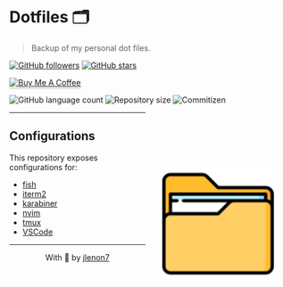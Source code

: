 # Dotfiles 🗂️

> Backup of my personal dot files.

[![GitHub followers](https://img.shields.io/github/followers/jlenon7.svg?style=social&label=Follow&maxAge=2592000)](https://github.com/jlenon7?tab=followers)
[![GitHub stars](https://img.shields.io/github/stars/jlenon7/dotfiles.svg?style=social&label=Star&maxAge=2592000)](https://github.com/jlenon7/dotfiles/stargazers/)

<p>
    <a href="https://www.buymeacoffee.com/athenna" target="_blank"><img src="https://www.buymeacoffee.com/assets/img/custom_images/orange_img.png" alt="Buy Me A Coffee" style="height: 41px !important;width: 174px !important;box-shadow: 0px 3px 2px 0px rgba(190, 190, 190, 0.5) !important;-webkit-box-shadow: 0px 3px 2px 0px rgba(190, 190, 190, 0.5) !important;" ></a>
</p>

<p>
  <img alt="GitHub language count" src="https://img.shields.io/github/languages/count/AthennaIO/Core?style=for-the-badge&logo=appveyor">

  <img alt="Repository size" src="https://img.shields.io/github/repo-size/AthennaIO/Core?style=for-the-badge&logo=appveyor">

  <img alt="Commitizen" src="https://img.shields.io/badge/commitizen-friendly-brightgreen?style=for-the-badge&logo=appveyor">
</p>

<img src=".github/logo.png" width="200px" align="right" hspace="30px" vspace="100px">

---

## Configurations

This repository exposes configurations for:

- [fish](https://fishshell.com/)
- [iterm2](https://iterm2.com/)
- [karabiner](https://karabiner-elements.pqrs.org/)
- [nvim](https://neovim.io/)
- [tmux](https://github.com/tmux/tmux/wiki)
- [VSCode](https://code.visualstudio.com/)

---

<p align='center'>
  With 💜 by <a href='https://github.com/jlenon7'>jlenon7</a>
</p>
